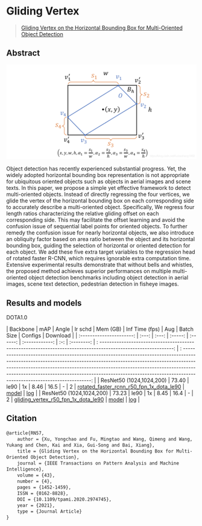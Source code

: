 # Gliding Vertex

> [Gliding Vertex on the Horizontal Bounding Box for Multi-Oriented Object Detection](https://arxiv.org/pdf/1911.09358.pdf)

<!-- [ALGORITHM] -->

## Abstract

<div align=center>
<img src="https://raw.githubusercontent.com/zytx121/image-host/main/imgs/gv.png" width="800"/>
</div>

Object detection has recently experienced substantial progress. Yet, the widely adopted horizontal bounding box
representation is not appropriate for ubiquitous oriented objects such as objects in aerial images and scene texts. In
this paper, we propose a simple yet effective framework to detect multi-oriented objects. Instead of directly regressing
the four vertices, we glide the vertex of the horizontal bounding box on each corresponding side to accurately describe
a multi-oriented object. Specifically, We regress four length ratios characterizing the relative gliding offset on each
corresponding side. This may facilitate the offset learning and avoid the confusion issue of sequential label points for
oriented objects. To further remedy the confusion issue for nearly horizontal objects, we also introduce an obliquity
factor based on area ratio between the object and its horizontal bounding box, guiding the selection of horizontal or
oriented detection for each object. We add these five extra target variables to the regression head of rotated faster
R-CNN, which requires ignorable extra computation time. Extensive experimental results demonstrate that without bells
and whistles, the proposed method achieves superior performances on multiple multi-oriented object detection benchmarks
including object detection in aerial images, scene text detection, pedestrian detection in fisheye images.

## Results and models

DOTA1.0

| Backbone | mAP | Angle | lr schd | Mem (GB) | Inf Time (fps) | Aug | Batch Size | Configs | Download |
| :----------------------: | :---: | :---: | :-----: | :------: | :------------: | :-: | :--------: | :
------------------------------------------------------------------------------------------------------------: | :
----------------------------------------------------------------------------------------------------------------------------------------------------------------------------------------------------------------------------------------------------------------------------------------------------------------------------------------------------------------:
|
| ResNet50 (1024,1024,200) | 73.40 | le90 | 1x | 8.46 | 16.5 | - | 2
| [rotated_faster_rcnn_r50_fpn_1x_dota_le90](../rotated_faster_rcnn/rotated_faster_rcnn_r50_fpn_1x_dota_le90.py)
| [model](https://download.openmmlab.com/mmrotate/v0.1.0/rotated_faster_rcnn/rotated_faster_rcnn_r50_fpn_1x_dota_le90/rotated_faster_rcnn_r50_fpn_1x_dota_le90-0393aa5c.pth)
\| [log](https://download.openmmlab.com/mmrotate/v0.1.0/rotated_faster_rcnn/rotated_faster_rcnn_r50_fpn_1x_dota_le90/rotated_faster_rcnn_r50_fpn_1x_dota_le90_20220131_082156.log.json)
|
| ResNet50 (1024,1024,200) | 73.23 | le90 | 1x | 8.45 | 16.4 | - | 2
|                [gliding_vertex_r50_fpn_1x_dota_le90](./gliding_vertex_r50_fpn_1x_dota_le90.py)
|                [model](https://download.openmmlab.com/mmrotate/v0.1.0/gliding_vertex/gliding_vertex_r50_fpn_1x_dota_le90/gliding_vertex_r50_fpn_1x_dota_le90-12e7423c.pth)
\| [log](https://download.openmmlab.com/mmrotate/v0.1.0/gliding_vertex/gliding_vertex_r50_fpn_1x_dota_le90/gliding_vertex_r50_fpn_1x_dota_le90_20220129_085529.log.json)
|

## Citation

```
@article{RN57,
	author = {Xu, Yongchao and Fu, Mingtao and Wang, Qimeng and Wang, Yukang and Chen, Kai and Xia, Gui-Song and Bai, Xiang},
	title = {Gliding Vertex on the Horizontal Bounding Box for Multi-Oriented Object Detection},
	journal = {IEEE Transactions on Pattern Analysis and Machine Intelligence},
	volume = {43},
	number = {4},
	pages = {1452-1459},
	ISSN = {0162-8828},
	DOI = {10.1109/tpami.2020.2974745},
	year = {2021},
	type = {Journal Article}
}
```
